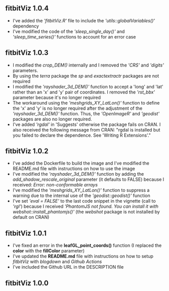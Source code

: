 
## fitbitViz 1.0.4

* I've added the *'fitbitViz.R'* file to include the *'utils::globalVariables()'* dependency
* I've modified the code of the *'sleep_single_day()'* and *'sleep_time_series()'* functions to account for an error case


## fitbitViz 1.0.3

* I modified the *crop_DEM()* internally and I removed the *'CRS'* and *'digits'* parameters.
* By using the *terra* package the *sp* and *exactextractr* packages are not required
* I modified the *'rayshader_3d_DEM()'* function to accept a 'long' and 'lat' rather than an 'x' and 'y' pair of coordinates. I removed the *'rst_bbx'* parameter because it's no longer required
* The workaround using the *'meshgrids_XY_LatLon()'* function to define the 'x' and 'y' is no longer required after the adjustment of the *'rayshader_3d_DEM()'* function. Thus, the *'OpenImageR'* and *'geodist'* packages are also no longer required.
* I've added *'rgdal'* in 'Suggests' otherwise the package fails on CRAN. I also received the following message from CRAN: "rgdal is installed but you failed to declare the dependence. See 'Writing R Extensions'."


## fitbitViz 1.0.2

* I've added the Dockerfile to build the image and I've modified the README.md file with instructions on how to use the image
* I've modified the *'rayshader_3d_DEM()'* function by adding the *add_shadow_rescale_original* parameter (it defaults to FALSE) because I received: *Error: non-conformable arrays*
* I've modified the *'meshgrids_XY_LatLon()'* function to suppress a warning due to the internal use of the *'geodist::geodist()'* function
* I've set *'eval = FALSE'* to the last code snippet in the vignette (call to *'rgl'*) because I received *'PhantomJS not found. You can install it with webshot::install_phantomjs()'* (the *webshot* package is not installed by default on CRAN)


## fitbitViz 1.0.1

* I've fixed an error in the **leafGL_point_coords()** function (I replaced the **color** with the **fillColor** parameter)
* I've updated the **README.md** file with instructions on how to setup *fitbitViz* with *blogdown* and *Github Actions*
* I've included the Github URL in the DESCRIPTION file


## fitbitViz 1.0.0

